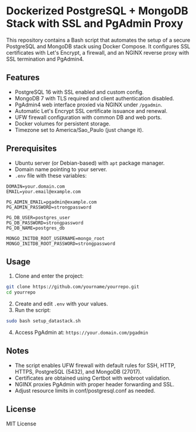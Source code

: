 # Dockerized PostgreSQL + MongoDB Stack with SSL and PgAdmin Proxy

This repository contains a Bash script that automates the setup of a secure PostgreSQL and MongoDB stack using Docker Compose. It configures SSL certificates with Let's Encrypt, a firewall, and an NGINX reverse proxy with SSL termination and PgAdmin4.

## Features

- PostgreSQL 16 with SSL enabled and custom config.
- MongoDB 7 with TLS required and client authentication disabled.
- PgAdmin4 web interface proxied via NGINX under `/pgadmin`.
- Automatic Let's Encrypt SSL certificate issuance and renewal.
- UFW firewall configuration with common DB and web ports.
- Docker volumes for persistent storage.
- Timezone set to America/Sao_Paulo (just change it).

## Prerequisites

- Ubuntu server (or Debian-based) with `apt` package manager.
- Domain name pointing to your server.
- `.env` file with these variables:

```env
DOMAIN=your.domain.com
EMAIL=your.email@example.com

PG_ADMIN_EMAIL=pgadmin@example.com
PG_ADMIN_PASSWORD=strongpassword

PG_DB_USER=postgres_user
PG_DB_PASSWORD=strongpassword
PG_DB_NAME=postgres_db

MONGO_INITDB_ROOT_USERNAME=mongo_root
MONGO_INITDB_ROOT_PASSWORD=strongpassword
```

## Usage
1. Clone and enter the project:
```bash
git clone https://github.com/yourname/yourrepo.git
cd yourrepo
```
2. Create and edit `.env` with your values.
3. Run the script:
```bash
sudo bash setup_datastack.sh
```
4. Access PgAdmin at: `https://your.domain.com/pgadmin`

## Notes
- The script enables UFW firewall with default rules for SSH, HTTP, HTTPS, PostgreSQL (5432), and MongoDB (27017).
- Certificates are obtained using Certbot with webroot validation.
- NGINX proxies PgAdmin with proper header forwarding and SSL.
- Adjust resource limits in conf/postgresql.conf as needed.

## License
MIT License
